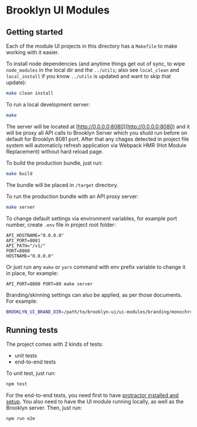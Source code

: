 # Brooklyn UI Modules

## Getting started

Each of the module UI projects in this directory has a `Makefile` to make working with it easier.

To install node dependencies (and anytime things get out of sync, to wipe `node_modules` in the local dir and the `../utils`;
also see `local_clean` and `local_install` if you know `../utils` is updated and want to skip that update):

```sh
make clean install
```

To run a local development server:
```sh
make
```

The server will be located at [http://0.0.0.0:8080](http://0.0.0.0:8080) and it will be proxy all API calls to Brooklyn Server 
which you shuld run before on default for Brooklyn 8081 port. After that any chages detected in project file system will 
automaticly refresh application via Webpack HMR (Hot Module Replacement) without hard reload page.

To build the production bundle, just run:

```sh
make build
```

The bundle will be placed in `/target` directory.

To run the production bundle with an API proxy server:

```sh
make server
```

To change default settings via environment variables, for example port number, create `.env` file in project root folder:
```
API_HOSTNAME="0.0.0.0"
API_PORT=8081
API_PATH="/v1/"
PORT=8080
HOSTNAME="0.0.0.0"
```

Or just run any `make` or `yarn` command with env prefix variable to change it in place, for example:
```
API_PORT=8080 PORT=80 make server
```

Branding/skinning settings can also be applied, as per those documents. For example:

```sh
BROOKLYN_UI_BRAND_DIR=/path/to/brooklyn-ui/ui-modules/branding/monochrome/ make
```

## Running tests

The project comes with 2 kinds of tests:
* unit tests
* end-to-end tests

To unit test, just run:
```sh
npm test
```

For the end-to-end tests, you need first to have [protractor installed and setup](http://www.protractortest.org/#/tutorial). 
You also need to have the UI module running locally, as well as the Brooklyn server. Then, just run:
```sh
npm run e2e
```

<!--
  Licensed to the Apache Software Foundation (ASF) under one
  or more contributor license agreements.  See the NOTICE file
  distributed with this work for additional information
  regarding copyright ownership.  The ASF licenses this file
  to you under the Apache License, Version 2.0 (the
  "License"); you may not use this file except in compliance
  with the License.  You may obtain a copy of the License at

      http://www.apache.org/licenses/LICENSE-2.0

  Unless required by applicable law or agreed to in writing,
  software distributed under the License is distributed on an
  "AS IS" BASIS, WITHOUT WARRANTIES OR CONDITIONS OF ANY
  KIND, either express or implied.  See the License for the
  specific language governing permissions and limitations
  under the License.
-->
